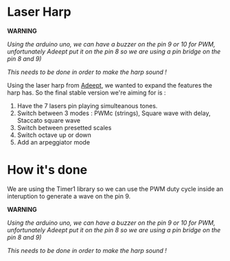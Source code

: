# Laser Harp

**WARNING**

*Using the arduino uno, we can have a buzzer on the pin 9 or 10 for PWM, unfortunately Adeept put it on the pin 8 so we are using a pin bridge on the pin 8 and 9)*

*This needs to be done in order to make the harp sound !*

Using the laser harp from [Adeept](http://www.adeept.com/adeept-laser-piano-laser-harp-kit-for-arduino-uno-r3-steam-starter-kit-arduino-starter-kit-with-tutorials_p0107_s0025.html), we wanted to expand the features the harp has.
So the final stable version we're aiming for is :
1. Have the 7 lasers pin playing simulteanous tones.
2. Switch between 3 modes : PWMc (strings), Square wave with delay, Staccato square wave
3. Switch between presetted scales
4. Switch octave up or down
5. Add an arpeggiator mode

# How it's done

We are using the Timer1 library so we can use the PWM duty cycle inside an interuption to generate a wave on the pin 9.


**WARNING**

*Using the arduino uno, we can have a buzzer on the pin 9 or 10 for PWM, unfortunately Adeept put it on the pin 8 so we are using a pin bridge on the pin 8 and 9)*

*This needs to be done in order to make the harp sound !*


